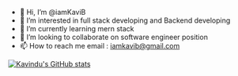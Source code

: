 - 👋 Hi, I’m @iamKaviB
- 👀 I’m interested in full stack developing and Backend developing
- 🌱 I’m currently learning mern stack
- 💞️ I’m looking to collaborate on software engineer position
- 📫 How to reach me email : iamkavib@gmail.com 

[![Kavindu's GitHub stats](https://github-readme-stats.vercel.app/api?username=iamKaviB)](https://github.com/anuraghazra/github-readme-stats)

<!---
iamKaviB/iamKaviB is a ✨ special ✨ repository because its `README.md` (this file) appears on your GitHub profile.
You can click the Preview link to take a look at your changes.
--->
